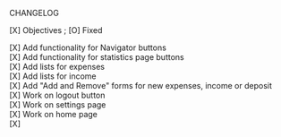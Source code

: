 CHANGELOG

[X] Objectives ; [O] Fixed

[X] Add functionality for Navigator buttons  
[X] Add functionality for statistics page buttons  
[X] Add lists for expenses  
[X]	Add lists for income  
[X] Add "Add and Remove" forms for new expenses, income or deposit  
[X] Work on logout button  
[X] Work on settings page  
[X] Work on home page  
[X]   
